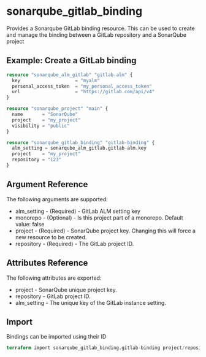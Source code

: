 # sonarqube_gitlab_binding

Provides a Sonarqube GitLab binding resource. This can be used to create and manage the binding between a
GitLab repository and a SonarQube project

## Example: Create a GitLab binding

```terraform
resource "sonarqube_alm_gitlab" "gitlab-alm" {
  key                    = "myalm"
  personal_access_token  = "my_personal_access_token"
  url                    = "https://gitlab.com/api/v4"
}

resource "sonarqube_project" "main" {
  name       = "SonarQube"
  project    = "my_project"
  visibility = "public"
}

resource "sonarqube_gitlab_binding" "gitlab-binding" {
  alm_setting = sonarqube_alm_gitlab.gitlab-alm.key
  project    = "my_project"
  repository = "123"
}
```

## Argument Reference

The following arguments are supported:

- alm_setting - (Required) - GitLab ALM setting key
- monorepo - (Optional) - Is this project part of a monorepo. Default value: false
- project - (Required) - SonarQube project key. Changing this will force a new resource to be created.
- repository - (Required) - The GitLab project ID.

## Attributes Reference

The following attributes are exported:

- project - SonarQube unique project key.
- repository - GitLab project ID.
- alm_setting - The unique key of the GitLab instance setting.

## Import

Bindings can be imported using their ID

```terraform
terraform import sonarqube_gitlab_binding.gitlab-binding project/repository
```

